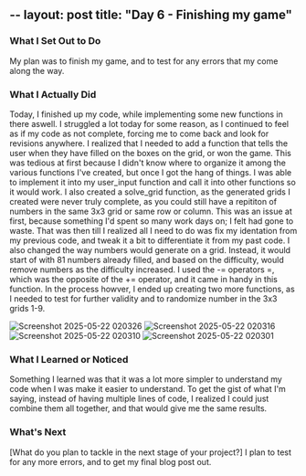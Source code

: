 --
layout: post
title: "Day 6 - Finishing my game"
---

### What I Set Out to Do
My plan was to finish my game, and to test for any errors that my come along the way.

### What I Actually Did
Today, I finished up my code, while implementing some new functions in there aswell. I struggled a lot today for some reason, as I continued to feel as if my code as not complete, forcing me to come back and look for revisions anywhere.
I realized that I needed to add a function that tells the user when they have filled on the boxes on the grid, or won the game. This was tedious at first because I didn't know where to organize it among the various functions I've created, but once I got the hang of things. I was able to implement it into my user_input
function and call it into other functions so it would work. I also created a solve_grid function, as the generated grids I created were never truly complete, as you could still have a repititon of numbers in the same 3x3 grid or same row or column. This was an issue at first, because something I'd spent so many work days on; I felt had gone to waste. 
That was then till I realized all I need to do was fix my identation from my previous code, and tweak it a bit to differentiate it from my past code. I also changed the way numbers would generate on a grid. Instead, it would start of with 81 numbers already filled, and based on the difficulty, would remove numbers as the difficulty increased. I used the -= operators =, which was the opposite of the += operator, and it came in handy in this function.
In the process howver, I ended up creating two more functions, as I needed to test for further validity and to randomize number in the 3x3 grids 1-9.

![Screenshot 2025-05-22 020326](https://github.com/user-attachments/assets/f1f13b2a-dc55-4a6c-86fc-88eebcca2ac4)
![Screenshot 2025-05-22 020316](https://github.com/user-attachments/assets/880b741b-dc98-4b69-b54c-62ef77a59aac)
![Screenshot 2025-05-22 020310](https://github.com/user-attachments/assets/085fb3de-f7ff-45fb-bf9d-255a451bc31a)
![Screenshot 2025-05-22 020301](https://github.com/user-attachments/assets/bb8433d1-908b-4c43-a9b0-513ebcaf0a3c)

### What I Learned or Noticed
Something I learned was that it was a lot more simpler to understand my code when I was make it easier to understand. To get the gist of what I'm saying, instead of having multiple lines of code, I realized I could just combine them all together, and that would give me the same results.


### What's Next

[What do you plan to tackle in the next stage of your project?]
I plan to test for any more errors, and to get my final blog post out.


